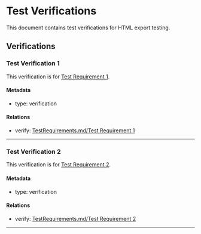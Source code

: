 # Test Verifications

This document contains test verifications for HTML export testing.

## Verifications

### Test Verification 1

This verification is for [Test Requirement 1](TestRequirements.md#test-requirement-1).

#### Metadata
  * type: verification

#### Relations
  * verify: [TestRequirements.md/Test Requirement 1](TestRequirements.md#test-requirement-1)

---

### Test Verification 2

This verification is for [Test Requirement 2](TestRequirements.md#test-requirement-2).

#### Metadata
  * type: verification

#### Relations
  * verify: [TestRequirements.md/Test Requirement 2](TestRequirements.md#test-requirement-2)

---